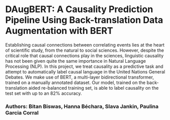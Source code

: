 # DAugBERT: A Causality Prediction Pipeline Using Back-translation Data Augmentation with BERT

Establishing causal connections between correlating events lies at the heart of scientific study, from the natural to social sciences. However, despite the critical role that causal connections play in the sciences, linguistic causality has not been given quite the same importance in Natural Language Processing (NLP). In this project, we treat causality as a predictive task and attempt to automatically label causal language in the United Nations General Debates. We make use of BERT, a multi-layer bidirectional transformer, trained on a manually annotated dataset. Our model, trained on the back-translation aided re-balanced training set, is able to label causality on the test set with up to an 82% accuracy.

### Authors: Bitan Biswas, Hanna Béchara, Slava Jankin, Paulina Garcia Corral

